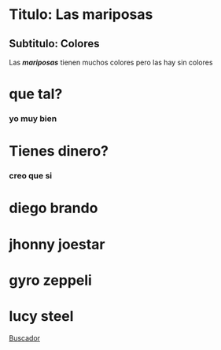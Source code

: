 # Titulo: Las mariposas

## Subtitulo: Colores

Las ***mariposas*** tienen muchos colores pero las hay sin colores


# que tal?

### yo muy bien

# Tienes dinero?

### creo que si

# diego brando

# jhonny joestar

# gyro zeppeli

# lucy steel 

[Buscador](http://www.google.com)